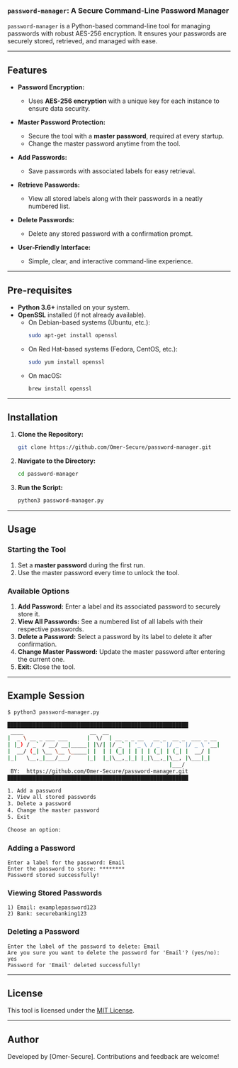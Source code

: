 ### **`password-manager`**: A Secure Command-Line Password Manager

`password-manager` is a Python-based command-line tool for managing passwords with robust AES-256 encryption. It ensures your passwords are securely stored, retrieved, and managed with ease.

---

## **Features**

- **Password Encryption:**
  - Uses **AES-256 encryption** with a unique key for each instance to ensure data security.
  
- **Master Password Protection:**
  - Secure the tool with a **master password**, required at every startup.
  - Change the master password anytime from the tool.

- **Add Passwords:**
  - Save passwords with associated labels for easy retrieval.

- **Retrieve Passwords:**
  - View all stored labels along with their passwords in a neatly numbered list.

- **Delete Passwords:**
  - Delete any stored password with a confirmation prompt.

- **User-Friendly Interface:**
  - Simple, clear, and interactive command-line experience.

---

## **Pre-requisites**

- **Python 3.6+** installed on your system.
- **OpenSSL** installed (if not already available).
  - On Debian-based systems (Ubuntu, etc.):
    ```bash
    sudo apt-get install openssl
    ```
  - On Red Hat-based systems (Fedora, CentOS, etc.):
    ```bash
    sudo yum install openssl
    ```
  - On macOS:
    ```bash
    brew install openssl
    ```

---

## **Installation**

1. **Clone the Repository:**
    ```bash
    git clone https://github.com/Omer-Secure/password-manager.git
    ```

2. **Navigate to the Directory:**
    ```bash
    cd password-manager
    ```

3. **Run the Script:**
    ```bash
    python3 password-manager.py
    ```

---

## **Usage**

### **Starting the Tool**
1. Set a **master password** during the first run.
2. Use the master password every time to unlock the tool.

### **Available Options**
1. **Add Password:** Enter a label and its associated password to securely store it.
2. **View All Passwords:** See a numbered list of all labels with their respective passwords.
3. **Delete a Password:** Select a password by its label to delete it after confirmation.
4. **Change Master Password:** Update the master password after entering the current one.
5. **Exit:** Close the tool.

---

## **Example Session**

```bash
$ python3 password-manager.py

█████████████████████████████████████████████████████████
 ____                     __  __                                   
|  _ \ __ _ ___ ___      |  \/  | __ _ _ __   __ _  __ _  ___ _ __ 
| |_) / _` / __/ __|_____| |\/| |/ _` | '_ \ / _` |/ _` |/ _ \ '__|
|  __/ (_| \__ \__ \_____| |  | | (_| | | | | (_| | (_| |  __/ |   
|_|   \__,_|___/___/     |_|  |_|\__,_|_| |_|\__,_|\__, |\___|_|   
                                                   |___/           
 BY:  https://github.com/Omer-Secure/password-manager.git
█████████████████████████████████████████████████████████

1. Add a password
2. View all stored passwords
3. Delete a password
4. Change the master password
5. Exit

Choose an option:
```

### **Adding a Password**
```plaintext
Enter a label for the password: Email
Enter the password to store: ********
Password stored successfully!
```

### **Viewing Stored Passwords**
```plaintext
1) Email: examplepassword123
2) Bank: securebanking123
```

### **Deleting a Password**
```plaintext
Enter the label of the password to delete: Email
Are you sure you want to delete the password for 'Email'? (yes/no): yes
Password for 'Email' deleted successfully!
```

---

## **License**

This tool is licensed under the [MIT License](LICENSE).

--- 

## **Author**

Developed by [Omer-Secure]. Contributions and feedback are welcome!
